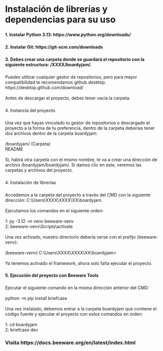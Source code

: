 <h1 align="left">Instalación de librerías y dependencias para su uso</h1>

###

<h4 align="left">1. Instalar Python 3.13: https://www.python.org/downloads/</h4>

###

<h4 align="left">2. Instalar Git: https://git-scm.com/downloads</h4>

###

<h4 align="left">3. Debes crear una carpeta donde se guardará el repositorio con la siguiente estructura: /XXXX/boardyjam/.</h4>

###

<p align="left">Puedes utilizar cualquier gestor de repositorios, pero para mayor compatibilidad te recomendamos github desktop: https://desktop.github.com/download/<br><br>Antes de descargar el proyecto, debes tener vacía la carpeta.</p>

###

<p align="left">4. Instancia del proyecto</p>

###

<p align="left">Una vez que hayas vinculado tu gestor de repositorios o descargado el proyecto a la forma de tu preferencia, dentro de la carpeta deberías tener dos archivos dentro de la carpeta boardyjam:<br><br>/boardyjam/ (Carpeta)<br>README<br><br>Si, habrá otra carpeta con el mismo nombre, te va a crear una dirección de archivo /boardyjam/boardyjam/. Si damos clic en este, veremos las carpetas y archivos del proyecto.</p>

###

<p align="left">4. Instalación de librerías</p>

###

<p align="left">Accedemos a la carpeta del proyecto a través del CMD con la siguiente dirección: C:\Users\XXXX\XXXX\XX\boardyjam.<br><br>Ejecutamos los comandos en el siguiente orden:<br><br>1: py -3.12 -m venv beeware-venv<br>2: beeware-venv\Scripts\activate<br><br>Una vez activado, nuestro directorio debería verse con el prefijo (beeware-venv): <br><br>(beeware-venv) C:\Users\XXXX\XXXX\XX\boardyjam><br><br>Ya tenemos activado el framework, ahora solo falta ejecutar el proyecto.</p>

###

<h4 align="left">5. Ejecución del proyecto con Beeware Tools</h4>

###

<p align="left">Ejecutar el siguiente comando en la misma dirección anterior del CMD:<br><br>python -m pip install briefcase<br><br>Una vez instalado, debemos entrar a la carpeta boardyjam que contiene el código fuente y ejecutar el proyecto con estos comandos en orden: <br><br>1: cd boardyjam<br>2: briefcase dev</p>

###

<p align="left"></p>

###

<h3 align="left">Visita https://docs.beeware.org/en/latest/index.html</h3>

###

